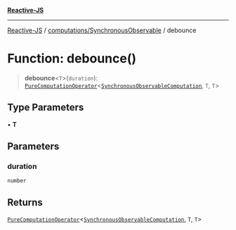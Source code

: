 [**Reactive-JS**](../../../README.md)

***

[Reactive-JS](../../../README.md) / [computations/SynchronousObservable](../README.md) / debounce

# Function: debounce()

> **debounce**\<`T`\>(`duration`): [`PureComputationOperator`](../../type-aliases/PureComputationOperator.md)\<[`SynchronousObservableComputation`](../interfaces/SynchronousObservableComputation.md), `T`, `T`\>

## Type Parameters

• **T**

## Parameters

### duration

`number`

## Returns

[`PureComputationOperator`](../../type-aliases/PureComputationOperator.md)\<[`SynchronousObservableComputation`](../interfaces/SynchronousObservableComputation.md), `T`, `T`\>
